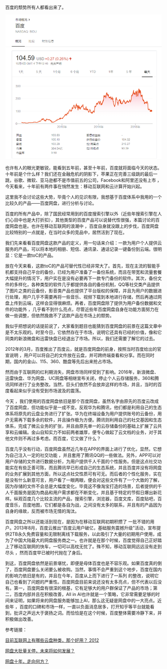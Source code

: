 百度的颓势所有人都看出来了。

![](百度市值.png)

也许有人的眼光更敏锐，能看到五年前，甚至十年前，百度就将面临今天的状态。十年前是个什么样？我们还在金融危机的阴影下，苹果正在完善三级跳的最后一跳，谷歌、微软、亚马逊都不是市值前五的公司，Facebook和阿里还没有上市 ，今天看来，十年前有两件事在悄然发生：移动互联网和云计算开始兴起。

这里我不会讨论这些大势，毕竟个人的见识有限，我想基于百度体系中我用的一个比较久的产品——百度网盘，进行分析与讨论。

百度的所有产品中，除了国民经常用到的百度搜索引擎以外（近些年搜索引擎在人们心目中也是大打折扣），其他类型的百度产品可以说替代性很强，本篇讨论的百度网盘也是。也许在移动互联网的浪潮中 ，百度自身就没跟上的步伐，百度网盘比较特别的一点就是，在当时众多的竞品中，居然活到了现在。

我们先来看看百度网盘这款产品的定义，用一句话来介绍：一款为用户个人提供云服务的产品，可以将本地的相册、短信、通讯录、通话记录一键备份到云端。很明显：它是一款toC的产品。

放在今天来看，这款toC的产品可替代性已经非常大了。首先，现在主流的智能手机都支持自己平台的备份，已经为用户准备了一备份系统，而且在带宽和流量套餐大幅提升的情况下，用户实在是没有必要再下一款专门备份的软件。其次，备份文件的多样化，各种类型的软件几乎都提供各自的备份机制，QQ等社交类产品提供了图片之类的云备份，影音类产品也提供了平台版权的保障，并且为用户的数据进行处理，用户几乎不需要再将一些音乐、视频下载到本地进行存储，然后再通过网盘上传到云端，这样会显得很麻烦。再者，百度网盘除了提供为用户备份数据和文件的功能外 ，几乎看不到什么亮点，尽管近些年百度网盘自身在功能方面努力在做一些调整，但依然挽救不了这款产品在市场上的颓势。

我似乎把想说的话提前说了，大家看到题目也能猜到百度网盘的前景在这篇文章中是不太乐观的。时至今日，它依然存在于市场，说明它还具有已经的价值，像和它同类的新浪微盘和迅雷快盘已经退出了市场。所以，我们还需要了解它的过去。

2012年的3月，百度推出了百度云，就是百度网盘的前身，按照当时百度给出的官宣说明 ，用户可以将自己的文件放在云盘，并可跨终端查看和分享。而在同时期，国内的金山、115、360、酷盘等先后出来抢占市场。

然而由于互联网的红利期消失，网盘市场同样受到了影响。2016年，新浪微盘、迅雷快盘、华为网盘、UC网盘等相继宣布关闭，停止个人云存储服务，360和腾讯同样进行了业务整改。当然，巨头们依然不会放弃这样的市场，并且，当时的百度看起来似乎没有受到市场波及的震荡。

今天 ，我们使用的百度网盘依旧是那个百度网盘，虽然名字由原先的百度云改成了百度网盘，但功能似乎是一成不变。反观华为和腾讯，他们都是利用自己的生态体系将原先的云盘业务进行了扩张。华为在终端设备为用户提供账号的云备份，用户无需再下载多余的软件，并且操作极为方便。腾讯则利用自己的社交基因和生态 体系，完成了微云业务的扩张，并且由原先单一的云存储备份的基础上扩展了云共享和云编辑。金山自知实力不如前两者雄厚，便专心做起了云文档的业务，对于其他文件则不再过多考虑。而百度，它又做了什么？

百度几乎没有行动，百度网盘虽然近几年在APP的界面上进行了优化，显然，它想为自己注入一定的社交功能 ，并且套用了腾讯QQ的一些做法。另外，APP可以对用户存储的文件进行数据分析，为用户提供千人千面的个性服务。但是这点社交功能实在有些乏善可陈，而且腾讯早已形成自己的生态系统，并且百度并没有将网盘的业务扩展到其他方面，所以这点社交性质可有可无。而后者的个性化服务，实在是没有什么新意可言，用户看了一眼两眼，便会对这些文件有了一个大致的了解，因为存储的文件不会总是大幅度变化，毕竟这不像淘宝打造的场景，后者提供的千人千面服务是因为商品和用户需求都在不断变化，并且基于特定的节假日爆出新花样。纵观百度几个比较主流的产品，搜索引擎，浏览器，百度文库，百度贴吧，百度音乐，百度地图，它们都是各自为战，之间没有太多的联系，并且有的产品因为自身的缘故，反而被市场无情的淘汰。

百度网盘之所以还能活到现在，是因为在移动互联网初期积攒了 一批不错的用户。2013年8月，百度云推出“百度云用户破亿，基础服务震撼升级”活动，宣布提供2TB永久免费容量和无限制离线下载服务，以此吸引了大量的初期用户使用，成为了中国大陆最大的网盘服务商之一。也许就是在那个时候，百度觉得自己正好踏上了移动互联网的快车，一切可以高枕无忧了。殊不知，移动互联网远远没有走到尽头 ，然而百度早已被时代抛在了身后。

到这，百度网盘依然是前景堪忧，即便是母体百度也是不容乐观。如果百度真的倒了，百度网盘要么关闭要么被收购。当然，事情不会严重到这个地步，百度在国内的影响力依旧是有的，并且在今年，百度从上而下进行了一系列 的整改，说明它自己也看到了问题的严重性。百度网盘目前来说还没有太多亮点，但不代表以后没有。第一，百度网盘有很深的根基，它有足够大的用户群保证了产品的市场；第二，百度内部并且在积极改善，All in AI也许就是一个策略，它非常需要足够的时间来证明，如果将来的网盘服务能够加上AI，那么这无疑是网盘中的一大亮点。近些年 ，百度的口碑和市场一样，一直以负面消息居多，打开知乎等平台就能看到，批评之声远大于褒扬之词。而恰恰是在这个时候，百度整体需要冷静下来，并积极做出改善。





参考链接：

[目前互联网上有哪些云盘种类，那个好用？ 2012](https://zhidao.baidu.com/question/473534520.html)

[网盘大批量关停，未来将如何发展？](http://www.woshipm.com/it/333381.html)

[网盘十年，走向何方？](http://www.woshipm.com/it/2909705.html)